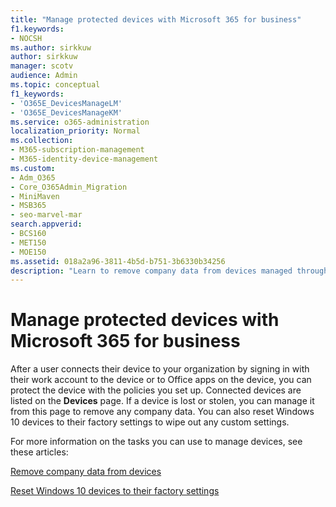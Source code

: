 ```yaml
---
title: "Manage protected devices with Microsoft 365 for business"
f1.keywords:
- NOCSH
ms.author: sirkkuw
author: sirkkuw
manager: scotv
audience: Admin
ms.topic: conceptual
f1_keywords:
- 'O365E_DevicesManageLM'
- 'O365E_DevicesManageKM'
ms.service: o365-administration
localization_priority: Normal
ms.collection:
- M365-subscription-management 
- M365-identity-device-management
ms.custom:
- Adm_O365
- Core_O365Admin_Migration
- MiniMaven
- MSB365
- seo-marvel-mar
search.appverid:
- BCS160
- MET150
- MOE150
ms.assetid: 018a2a96-3811-4b5d-b751-3b6330b34256
description: "Learn to remove company data from devices managed through protection policies as well as reset Windows 10 devices to their factory settings."
---
```


# Manage protected devices with Microsoft 365 for business

After a user connects their device to your organization by signing in with their work account to the device or to Office apps on the device, you can protect the device with the policies you set up. Connected devices are listed on the **Devices** page. If a device is lost or stolen, you can manage it from this page to remove any company data. You can also reset Windows 10 devices to their factory settings to wipe out any custom settings. 

For more information on the tasks you can use to manage devices, see these articles: 
  
[Remove company data from devices](remove-company-data.md)
  
[Reset Windows 10 devices to their factory settings](reset-devices-to-factory-settings.md)
  

